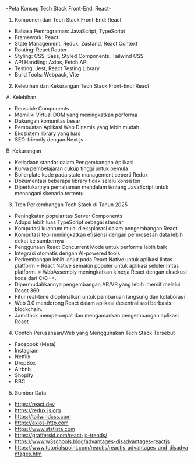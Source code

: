 -Peta Konsep Tech Stack Front-End: React-

1. Komponen dari Tech Stack Front-End: React
- Bahasa Pemrograman: JavaScript, TypeScript
- Framework: React
- State Management: Redux, Zustand, React Context
- Routing: React Router
- Styling: CSS, Sass, Styled Components, Tailwind CSS
- API Handling: Axios, Fetch API
- Testing: Jest, React Testing Library
- Build Tools: Webpack, Vite

2. Kelebihan dan Kekurangan Tech Stack Front-End: React

A. Kelebihan
- Reusable Components
- Memiliki Virtual DOM yang meningkatkan performa
- Dukungan komunitas besar
- Pembuatan Aplikasi Web Dinamis yang lebih mudah
- Ekosistem library yang luas
- SEO-friendly dengan Next.js

B. Kekurangan
- Ketiadaan standar dalam Pengembangan Aplikasi
- Kurva pembelajaran cukup tinggi untuk pemula
- Boilerplate kode pada state management seperti Redux
- Dokumentasi beberapa library tidak selalu konsisten
- Diperlukannya pemahaman mendalam tentang JavaScript untuk menangani skenario tertentu

3. Tren Perkembangan Tech Stack di Tahun 2025
- Peningkatan popularitas Server Components
- Adopsi lebih luas TypeScript sebagai standar
- Komputasi kuantum mulai dieksplorasi dalam pengembangan React
- Komputasi tepi meningkatkan efisiensi dengan pemrosesan data lebih dekat ke sumbernya
- Penggunaan React Concurrent Mode untuk performa lebih baik
- Integrasi otomatis dengan AI-powered tools
- Perkembangan lebih lanjut pada React Native untuk aplikasi lintas platform
= React Native semakin populer untuk aplikasi seluler lintas platform.
= WebAssembly meningkatkan kinerja React dengan eksekusi kode dari C/C++.
- Dipermudahkannya pengembangan AR/VR yang lebih imersif melalui React 360
- Fitur real-time dioptimalkan untuk pembaruan langsung dan kolaborasi
- Web 3.0 mendorong React dalam aplikasi desentralisasi berbasis blockchain.
- Jamstack mempercepat dan mengamankan pengembangan aplikasi React

4. Contoh Perusahaan/Web yang Menggunakan Tech Stack Tersebut
- Facebook (Meta)
- Instagram
- Netflix
- DropBox
- Airbnb
- Shopify
- BBC

5. Sumber Data
- https://react.dev
- https://redux.js.org
- https://tailwindcss.com
- https://axios-http.com
- https://www.statista.com
- https://graffersid.com/react-js-trends/
- https://www.w3schools.blog/advantages-disadvantages-reactjs
- https://www.tutorialspoint.com/reactjs/reactjs_advantages_and_disadvantages.htm


